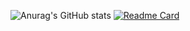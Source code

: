 ![Anurag's GitHub stats](https://github-readme-stats.vercel.app/api?username=Svane20&show_icons=true&theme=synthwave)
[![Readme Card](https://github-readme-stats.vercel.app/api/pin/?username=Svane20&repo=github-readme-stats)](https://github.com/anuraghazra/github-readme-stats)


